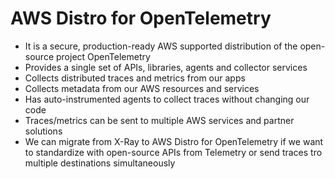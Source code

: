# AWS Distro for OpenTelemetry

- It is a secure, production-ready AWS supported distribution of the open-source project OpenTelemetry
- Provides a single set of APIs, libraries, agents and collector services
- Collects distributed traces and metrics from our apps
- Collects metadata from our AWS resources and services
- Has auto-instrumented agents to collect traces without changing our code
- Traces/metrics can be sent to multiple AWS services and partner solutions
- We can migrate from X-Ray to AWS Distro for OpenTelemetry if we want to standardize with open-source APIs from Telemetry or send traces tro multiple destinations simultaneously